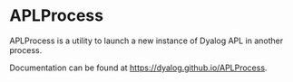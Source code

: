 # APLProcess

APLProcess is a utility to launch a new instance of Dyalog APL in another process.

Documentation can be found at <https://dyalog.github.io/APLProcess>.
